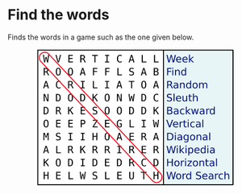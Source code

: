 Find the words
============================================

Finds the words in a game such as the one given below. 

<p align="center">
<img src="image.png" height="275" alt="Screenshot"/>
</p>